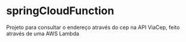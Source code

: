 # springCloudFunction
Projeto para consultar o endereço através do cep na API ViaCep, feito através de uma AWS Lambda
